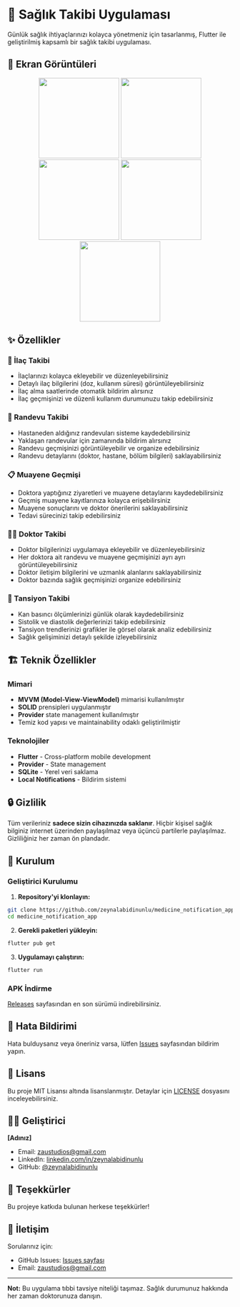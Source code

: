 # 💊 Sağlık Takibi Uygulaması

Günlük sağlık ihtiyaçlarınızı kolayca yönetmeniz için tasarlanmış, Flutter ile geliştirilmiş kapsamlı bir sağlık takibi uygulaması.

## 📱 Ekran Görüntüleri
<div align="center">
  <img src="https://github.com/user-attachments/assets/27dda710-7e10-4d65-b480-ed9bd4fe5e75" width="180" />
  <img src="https://github.com/user-attachments/assets/38e324c0-e177-4afb-b7e7-5a14c38381b7" width="180" />
  <img src="https://github.com/user-attachments/assets/e47b9a37-98b3-4bb6-9eac-1ae3b3cc90ec" width="180" />
  <img src="https://github.com/user-attachments/assets/d3c1584c-bc8f-41f0-88ea-bad95e1b3dc5" width="180" />
  <img src="https://github.com/user-attachments/assets/e63fe24a-03ef-479d-a118-742bbb4fa29b" width="180" />
</div>

## ✨ Özellikler

### 💊 İlaç Takibi
- İlaçlarınızı kolayca ekleyebilir ve düzenleyebilirsiniz
- Detaylı ilaç bilgilerini (doz, kullanım süresi) görüntüleyebilirsiniz
- İlaç alma saatlerinde otomatik bildirim alırsınız
- İlaç geçmişinizi ve düzenli kullanım durumunuzu takip edebilirsiniz

### 🏥 Randevu Takibi
- Hastaneden aldığınız randevuları sisteme kaydedebilirsiniz
- Yaklaşan randevular için zamanında bildirim alırsınız
- Randevu geçmişinizi görüntüleyebilir ve organize edebilirsiniz
- Randevu detaylarını (doktor, hastane, bölüm bilgileri) saklayabilirsiniz

### 📋 Muayene Geçmişi
- Doktora yaptığınız ziyaretleri ve muayene detaylarını kaydedebilirsiniz
- Geçmiş muayene kayıtlarınıza kolayca erişebilirsiniz
- Muayene sonuçlarını ve doktor önerilerini saklayabilirsiniz
- Tedavi sürecinizi takip edebilirsiniz

### 👨‍⚕️ Doktor Takibi
- Doktor bilgilerinizi uygulamaya ekleyebilir ve düzenleyebilirsiniz
- Her doktora ait randevu ve muayene geçmişinizi ayrı ayrı görüntüleyebilirsiniz
- Doktor iletişim bilgilerini ve uzmanlık alanlarını saklayabilirsiniz
- Doktor bazında sağlık geçmişinizi organize edebilirsiniz

### 💓 Tansiyon Takibi
- Kan basıncı ölçümlerinizi günlük olarak kaydedebilirsiniz
- Sistolik ve diastolik değerlerinizi takip edebilirsiniz
- Tansiyon trendlerinizi grafikler ile görsel olarak analiz edebilirsiniz
- Sağlık gelişiminizi detaylı şekilde izleyebilirsiniz

## 🏗️ Teknik Özellikler

### Mimari
- **MVVM (Model-View-ViewModel)** mimarisi kullanılmıştır
- **SOLID** prensipleri uygulanmıştır
- **Provider** state management kullanılmıştır
- Temiz kod yapısı ve maintainability odaklı geliştirilmiştir

### Teknolojiler
- **Flutter** - Cross-platform mobile development
- **Provider** - State management
- **SQLite** - Yerel veri saklama
- **Local Notifications** - Bildirim sistemi

## 🔒 Gizlilik

Tüm verileriniz **sadece sizin cihazınızda saklanır**. Hiçbir kişisel sağlık bilginiz internet üzerinden paylaşılmaz veya üçüncü partilerle paylaşılmaz. Gizliliğiniz her zaman ön plandadır.

## 🚀 Kurulum

### Geliştirici Kurulumu

1. **Repository'yi klonlayın:**
```bash
git clone https://github.com/zeynalabidinunlu/medicine_notification_app.git
cd medicine_notification_app
```

2. **Gerekli paketleri yükleyin:**
```bash
flutter pub get
```

3. **Uygulamayı çalıştırın:**
```bash
flutter run
```

### APK İndirme

[Releases](https://github.com/zeynalabidinunlu/medicine_notification_app/releases) sayfasından en son sürümü indirebilirsiniz.



## 🐛 Hata Bildirimi

Hata bulduysanız veya öneriniz varsa, lütfen [Issues](https://github.com/zeynalabidinunlu/medicine_notification_app/issues) sayfasından bildirim yapın.


## 📄 Lisans

Bu proje MIT Lisansı altında lisanslanmıştır. Detaylar için [LICENSE](LICENSE) dosyasını inceleyebilirsiniz.

## 👨‍💻 Geliştirici

**[Adınız]**
- Email: zaustudios@gmail.com
- LinkedIn: [linkedin.com/in/zeynalabidinunlu](https://linkedin.com/in/zeynalabidinunlu)
- GitHub: [@zeynalabidinunlu](https://github.com/zeynalabidinunlu)

## 🙏 Teşekkürler

Bu projeye katkıda bulunan herkese teşekkürler!

## 📱 İletişim

Sorularınız için:
- GitHub Issues: [Issues sayfası](https://github.com/zeynalabidinunlu/medicine_notification_app/issues)
- Email: zaustudios@gmail.com
---

**Not:** Bu uygulama tıbbi tavsiye niteliği taşımaz. Sağlık durumunuz hakkında her zaman doktorunuza danışın.

